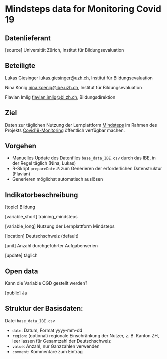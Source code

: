 # Mindsteps data for Monitoring Covid 19

## Datenlieferant

[source] Universität Zürich, Institut für Bildungsevaluation

## Beteiligte

Lukas Giesinger <lukas.giesinger@uzh.ch>, Institut für Bildungsevaluation

Nina König <nina.koenig@ibe.uzh.ch>, Institut für Bildungsevaluation

Flavian Imlig <flavian.imlig@bi.zh.ch>, Bildungsdirektion

## Ziel

Daten zur täglichen Nutzung der Lernplattform [Mindsteps](https://www.mindsteps.ch/) im Rahmen des Projekts [Covid19-Monitoring](https://github.com/statistikZH/covid19monitoring) öffentlich verfügbar machen.

## Vorgehen

* Manuelles Update des Datenfiles `base_data_IBE.csv` durch das IBE, in der Regel täglich (Nina, Lukas)
* R-Skript `prepareDate.R` zum Generieren der erforderlichen Datenstruktur (Flavian)
* Generieren möglichst automatisch auslösen

## Indikatorbeschreibung

[topic] Bildung

[variable_short] training_mindsteps

[variable_long] Nutzung der Lernplattform Mindsteps

[location] Deutschschweiz (default)

[unit] Anzahl durchgeführter Aufgabenserien

[update] täglich

## Open data

Kann die Variable OGD gestellt werden?

[public] Ja

## Struktur der Basisdaten:

Datei `base_data_IBE.csv`

* `date`: Datum, Format yyyy-mm-dd
* `region`: (optional) regionale Einschränkung der Nutzer, z. B. Kanton ZH, leer lassen für Gesamtzahl der Deutschschweiz
* `value`: Anzahl, nur Ganzzahlen verwenden
* `comment`: Kommentare zum Eintrag
